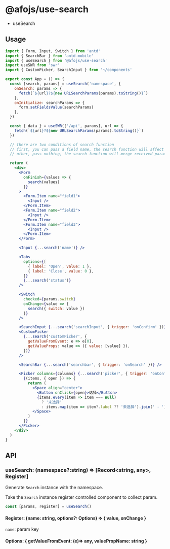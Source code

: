 # @afojs/use-search

- useSearch

## Usage

```jsx
import { Form, Input, Switch } from 'antd'
import { SearchBar } from 'antd-mobile'
import { useSearch } from '@afojs/use-search'
import useSWR from 'swr'
import { CustomPicker, SearchInput } from '~/components'

export const App = () => {
  const [search, params] = useSearch('namespace', {
    onSearch: params => {
      fetch(`${url}?${new URLSearchParams(params).toString()}`)
    },
    onInitialize: searchParams => {
      form.setFieldsValue(searchParams)
    },
  })

  const { data } = useSWR(['/api', params], url => {
    fetch(`${url}?${new URLSearchParams(params).toString()}`)
  })

  // there are two conditions of search function
  // first, you can pass a field name, the search function will affect the field of params.
  // other, pass nothing, the search function will merge received params to the useSearch's params.

  return (
    <div>
      <Form
        onFinish={values => {
          search(values)
        }}
      >
        <Form.Item name="field1">
          <Input />
        </Form.Item>
        <Form.Item name="field2">
          <Input />
        </Form.Item>
        <Form.Item name="field3">
          <Input />
        </Form.Item>
      </Form>

      <Input {...search('name')} />

      <Tabs
        options={[
          { label: 'Open', value: 1 },
          { label: 'Close', value: 0 },
        ]}
        {...search('status')}
      />

      <Switch
        checked={params.switch}
        onChange={value => {
          search({ switch: value })
        }}
      />

      <SearchInput {...search('searchInput', { trigger: 'onConfirm' })} />
      <CustomPicker
        {...search('customPicker', {
          getValueFromEvent: e => e[0],
          getValueProps: value => ({ value: [value] }),
        })}
      />

      <SearchBar {...search('searchbar', { trigger: 'onSearch' })} />

      <Picker columns={columns} {...search('picker', { trigger: 'onConfirm' })}>
        {(items, { open }) => {
          return (
            <Space align="center">
              <Button onClick={open}>选择</Button>
              {items.every(item => item === null)
                ? '未选择'
                : items.map(item => item?.label ?? '未选择').join(' - ')}
            </Space>
          )
        }}
      </Picker>
    </div>
  )
}
```

## API

### useSearch: (namespace?:string) => [Record<string, any>, Register]

Generate `Search` instance with the namespace.

Take the `Search` instance register controlled component to collect param.

```jsx
const [params, register] = useSearch()
```

#### Register: (name: string, options?: Options) => { value, onChange }

`name`: param key

#### Options: { getValueFromEvent: (e)=> any, valuePropName: string }
